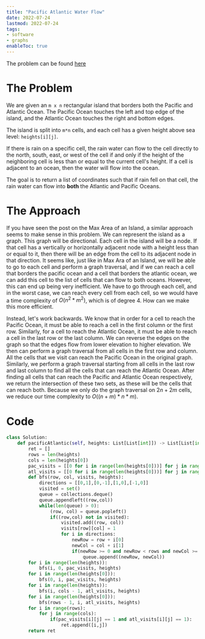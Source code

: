```yaml
---
title: "Pacific Atlantic Water Flow"
date: 2022-07-24
lastmod: 2022-07-24
tags:
- software
- graphs
enableToc: true
---
```

The problem can be found [here](https://leetcode.com/problems/pacific-atlantic-water-flow/)

# The Problem
We are given an `m x n` rectangular island that borders both the Pacific and Atlantic Ocean. The Pacific Ocean touches the left and top edge of the island, and the Atlantic Ocean touches the right and bottom edges.

The island is split into `m*n` cells, and each cell has a given height above sea level: `heights[i][j]`.

If there is rain on a specific cell, the rain water can flow to the cell directly to the north, south, east, or west of the cell if and only if the height of the neighboring cell is less than or equal to the current cell's height. If a cell is adjacent to an ocean, then the water will flow into the ocean.

The goal is to return a list of coordinates such that if rain fell on that cell, the rain water can flow into **both** the Atlantic and Pacific Oceans.

# The Approach
If you have seen the post on the Max Area of an Island, a similar approach seems to make sense in this problem. We can represent the island as a graph. This graph will be directional. Each cell in the island will be a node. If that cell has a vertically or horizontally adjacent node with a height less than or equal to it, then there will be an edge from the cell to its adjacent node in that direction. It seems like, just like in Max Ara of an Island, we will be able to go to each cell and perform a graph traversal, and if we can reach a cell that borders the pacific ocean and a cell that borders the atlantic ocean, we can add this cell to the list of cells that can flow to both oceans. However, this can end up being very inefficient. We have to go through each cell, and in the worst case, we can reach every cell from each cell, so we would have a time complexity of $O(n^2 * m ^2)$, which is of degree 4. How can we make this more efficient.

Instead, let's work backwards. We know that in order for a cell to reach the Pacific Ocean, it must be able to reach a cell in the first column or the first row. Similarly, for a cell to reach the Atlantic Ocean, it must be able to reach a cell in the last row or the last column. We can reverse the edges on the graph so that the edges flow from lower elevation to higher elevation. We then can perform a graph traversal from all cells in the first row and column. All the cells that we visit can reach the Pacific Ocean in the original graph. Similarly, we perform a graph traversal starting from all cells in the last row and last column to find all the cells that can reach the Atlantic Ocean. After finding all cells that can reach the Pacific and Atlantic Ocean respectively, we return the intersection of these two sets, as these will be the cells that can reach both. Because we only do the graph traversal on $2n + 2m$ cells, we reduce our time complexity to $O((n+m)*n*m)$.

# Code
```py
class Solution:
    def pacificAtlantic(self, heights: List[List[int]]) -> List[List[int]]:
        ret = []
        rows = len(heights)
        cols = len(heights[0])
        pac_visits = [[0 for i in range(len(heights[0]))] for j in range(len(heights))]
        atl_visits = [[0 for i in range(len(heights[0]))] for j in range(len(heights))]
        def bfs(row, col, visits, heights):
            directions = [[0,1],[0,-1],[1,0],[-1,0]]
            visited = set()
            queue = collections.deque()
            queue.appendleft((row,col))
            while(len(queue) > 0):
                (row, col) = queue.popleft()
                if((row,col) not in visited):
                    visited.add((row, col))
                    visits[row][col] = 1
                    for i in directions:
                        newRow = row + i[0]
                        newCol = col + i[1]
                        if(newRow >= 0 and newRow < rows and newCol >= 0 and newCol < cols and heights[newRow][newCol] >= heights[row][col]):
                            queue.append((newRow, newCol))
        for i in range(len(heights)):
            bfs(i, 0, pac_visits, heights)
        for i in range(len(heights[0])):
            bfs(0, i, pac_visits, heights)
        for i in range(len(heights)):
            bfs(i, cols - 1, atl_visits, heights)
        for i in range(len(heights[0])):
            bfs(rows - 1, i, atl_visits, heights)
        for i in range(rows):
            for j in range(cols):
                if(pac_visits[i][j] == 1 and atl_visits[i][j] == 1):
                    ret.append([i,j])
        return ret
```
